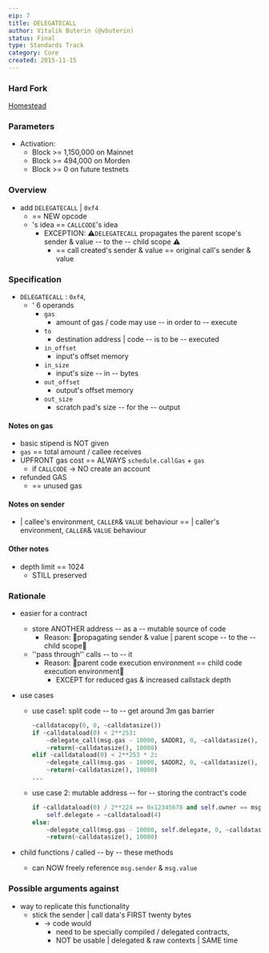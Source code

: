 ```yaml
---
eip: 7
title: DELEGATECALL
author: Vitalik Buterin (@vbuterin)
status: Final
type: Standards Track
category: Core
created: 2015-11-15
---
```


### Hard Fork
[Homestead](./eip-606.md)

### Parameters
- Activation:
  - Block >= 1,150,000 on Mainnet
  - Block >= 494,000 on Morden
  - Block >= 0 on future testnets

### Overview

* add `DELEGATECALL` | `0xf4`
  * == NEW opcode
  * 's idea == `CALLCODE`'s idea
    * EXCEPTION: ⚠️`DELEGATECALL` propagates the parent scope's sender & value -- to the -- child scope ⚠️
      * == call created's sender & value == original call's sender & value 

### Specification

* `DELEGATECALL` : `0xf4`,
  * ' 6 operands
    - `gas`
      - amount of gas / code may use -- in order to -- execute
    - `to`
      - destination address | code -- is to be -- executed
    - `in_offset`
      - input's offset memory 
    - `in_size`
      - input's size -- in -- bytes
    - `out_offset`
      - output's offset memory 
    - `out_size`
      - scratch pad's size -- for the -- output

#### Notes on gas
- basic stipend is NOT given 
- `gas` == total amount / callee receives
- UPFRONT gas cost == ALWAYS `schedule.callGas` + `gas`
  - if `CALLCODE` -> NO create an account
- refunded GAS
  - == unused gas

#### Notes on sender
- | callee's environment, `CALLER`& `VALUE` behaviour == | caller's environment, `CALLER`& `VALUE` behaviour 

#### Other notes
- depth limit == 1024
  - STILL preserved

### Rationale

* easier for a contract
  * store ANOTHER address -- as a -- mutable source of code
    * Reason: 🧠propagating sender & value | parent scope -- to the -- child scope🧠
  * ''pass through'' calls -- to -- it
    * Reason: 🧠parent code execution environment == child code execution environment🧠
      * EXCEPT for reduced gas & increased callstack depth

* use cases
  * use case1: split code -- to -- get around 3m gas barrier
    ```python
    ~calldatacopy(0, 0, ~calldatasize())
    if ~calldataload(0) < 2**253:
        ~delegate_call(msg.gas - 10000, $ADDR1, 0, ~calldatasize(), ~calldatasize(), 10000)
        ~return(~calldatasize(), 10000)
    elif ~calldataload(0) < 2**253 * 2:
        ~delegate_call(msg.gas - 10000, $ADDR2, 0, ~calldatasize(), ~calldatasize(), 10000)
        ~return(~calldatasize(), 10000)
    ...
    ```
  * use case 2: mutable address -- for -- storing the contract's code
    ```python
    if ~calldataload(0) / 2**224 == 0x12345678 and self.owner == msg.sender:
        self.delegate = ~calldataload(4)
    else:
        ~delegate_call(msg.gas - 10000, self.delegate, 0, ~calldatasize(), ~calldatasize(), 10000)
        ~return(~calldatasize(), 10000)
    ```

* child functions / called -- by -- these methods 
  * can NOW freely reference `msg.sender` & `msg.value`

### Possible arguments against

* way to replicate this functionality
  * stick the sender | call data's FIRST twenty bytes
    * -> code would 
      * need to be specially compiled / delegated contracts, 
      * NOT be usable | delegated & raw contexts | SAME time
